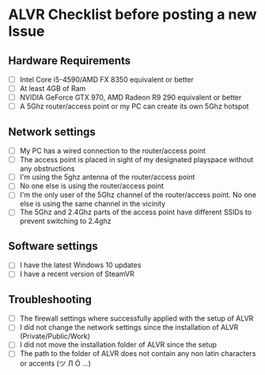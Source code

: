 # ALVR Checklist before posting a new Issue

## Hardware Requirements

* [ ] Intel Core i5-4590/AMD FX 8350 equivalent or better
* [ ] At least 4GB of Ram
* [ ] NVIDIA GeForce GTX 970, AMD Radeon R9 290 equivalent or better
* [ ] A 5Ghz router/access point or my PC can create its own 5Ghz hotspot

## Network settings
* [ ] My PC has a wired connection to the router/access point
* [ ] The access point is placed in sight of my designated playspace without any obstructions
* [ ] I'm using the 5ghz antenna of the router/access point
* [ ] No one else is using the router/access point
* [ ] I'm the only user of the 5Ghz channel of the router/access point. No one else is using the same channel in the vicinity
* [ ] The 5Ghz and 2.4Ghz parts of the access point have different SSIDs to prevent switching to 2.4ghz

## Software settings
* [ ] I have the latest Windows 10 updates
* [ ] I have a recent version of SteamVR

## Troubleshooting
* [ ] The firewall settings where successfully applied with the setup of ALVR
* [ ] I did not change the network settings since the installation of ALVR (Private/Public/Work)
* [ ] I did not move the installation folder of ALVR since the setup
* [ ] The path to the folder of ALVR does not contain any non latin characters or accents (ツ Л Ö ...)
